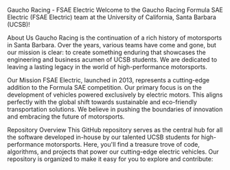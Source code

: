 Gaucho Racing - FSAE Electric
Welcome to the Gaucho Racing Formula SAE Electric (FSAE Electric) team at the University of California, Santa Barbara (UCSB)!

About Us
Gaucho Racing is the continuation of a rich history of motorsports in Santa Barbara. Over the years, various teams have come and gone, but our mission is clear: to create something enduring that showcases the engineering and business acumen of UCSB students. We are dedicated to leaving a lasting legacy in the world of high-performance motorsports.

Our Mission
FSAE Electric, launched in 2013, represents a cutting-edge addition to the Formula SAE competition. Our primary focus is on the development of vehicles powered exclusively by electric motors. This aligns perfectly with the global shift towards sustainable and eco-friendly transportation solutions. We believe in pushing the boundaries of innovation and embracing the future of motorsports.

Repository Overview
This GitHub repository serves as the central hub for all the software developed in-house by our talented UCSB students for high-performance motorsports. Here, you'll find a treasure trove of code, algorithms, and projects that power our cutting-edge electric vehicles. Our repository is organized to make it easy for you to explore and contribute:
